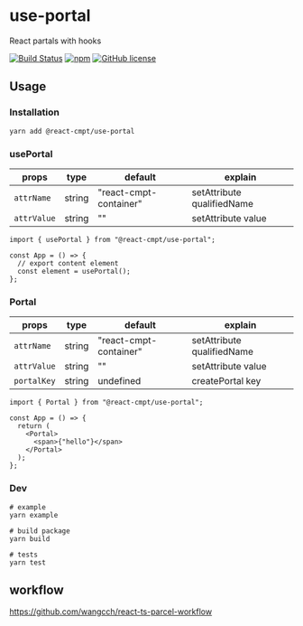 # use-portal

React partals with hooks

[![Build Status](https://travis-ci.org/react-cmpt/use-portal.svg?branch=master)](https://travis-ci.org/react-cmpt/use-portal)
[![npm](https://img.shields.io/npm/v/@react-cmpt/use-portal.svg)](https://www.npmjs.com/package/@react-cmpt/use-portal)
[![GitHub license](https://img.shields.io/github/license/react-cmpt/use-portal)](https://github.com/react-cmpt/use-portal/blob/master/LICENSE)

## Usage

### Installation

```shell
yarn add @react-cmpt/use-portal
```

### usePortal

| props       | type   | default                | explain                    |
| ----------- | ------ | ---------------------- | -------------------------- |
| `attrName`  | string | "react-cmpt-container" | setAttribute qualifiedName |
| `attrValue` | string | ""                     | setAttribute value         |

```tsx
import { usePortal } from "@react-cmpt/use-portal";

const App = () => {
  // export content element
  const element = usePortal();
};
```

### Portal

| props       | type   | default                | explain                    |
| ----------- | ------ | ---------------------- | -------------------------- |
| `attrName`  | string | "react-cmpt-container" | setAttribute qualifiedName |
| `attrValue` | string | ""                     | setAttribute value         |
| `portalKey` | string | undefined              | createPortal key           |

```tsx
import { Portal } from "@react-cmpt/use-portal";

const App = () => {
  return (
    <Portal>
      <span>{"hello"}</span>
    </Portal>
  );
};
```

### Dev

```shell
# example
yarn example

# build package
yarn build

# tests
yarn test
```

## workflow

https://github.com/wangcch/react-ts-parcel-workflow
